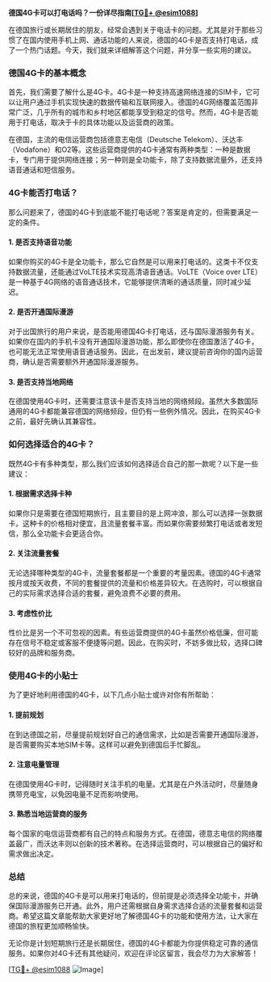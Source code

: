 **德国4G卡可以打电话吗？一份详尽指南[[TG💪+ @esim1088](https://t.me/s/esim1088)]**

在德国旅行或长期居住的朋友，经常会遇到关于电话卡的问题。尤其是对于那些习惯了在国内使用手机上网、通话功能的人来说，德国的4G卡是否支持打电话，成了一个热门话题。今天，我们就来详细解答这个问题，并分享一些实用的建议。

### 德国4G卡的基本概念

首先，我们需要了解什么是4G卡。4G卡是一种支持高速网络连接的SIM卡，它可以让用户通过手机实现快速的数据传输和互联网接入。德国的4G网络覆盖范围非常广泛，几乎所有的城市和乡村地区都能享受到稳定的信号。然而，4G卡是否能用于打电话，取决于卡的具体功能以及运营商的政策。

在德国，主流的电信运营商包括德意志电信（Deutsche Telekom）、沃达丰（Vodafone）和O2等。这些运营商提供的4G卡通常有两种类型：一种是数据卡，专门用于提供网络连接；另一种则是全功能卡，除了支持数据流量外，还支持语音通话和短信服务。

### 4G卡能否打电话？

那么问题来了，德国的4G卡到底能不能打电话呢？答案是肯定的，但需要满足一定的条件。

#### 1. 是否支持语音功能
如果你购买的4G卡是全功能卡，那么它自然是可以用来打电话的。这类卡不仅支持数据流量，还能通过VoLTE技术实现高清语音通话。VoLTE（Voice over LTE）是一种基于4G网络的语音通话技术，它能够提供清晰的通话质量，同时减少延迟。

#### 2. 是否开通国际漫游
对于出国旅行的用户来说，是否能用德国4G卡打电话，还与国际漫游服务有关。如果你在国内的手机卡没有开通国际漫游功能，那么即使你在德国激活了4G卡，也可能无法正常使用语音通话服务。因此，在出发前，建议提前咨询你的国内运营商，确认是否需要额外开通国际漫游服务。

#### 3. 是否支持当地网络
在德国使用4G卡时，还需要注意该卡是否支持当地的网络频段。虽然大多数国际通用的4G卡都能兼容德国的网络频段，但仍有一些例外情况。因此，在购买4G卡之前，最好先确认其兼容性。

### 如何选择适合的4G卡？

既然4G卡有多种类型，那么我们应该如何选择适合自己的那一款呢？以下是一些建议：

#### 1. 根据需求选择卡种
如果你只是需要在德国短期旅行，且主要目的是上网冲浪，那么可以选择一张数据卡。这种卡的价格相对便宜，且流量套餐丰富。而如果你需要频繁打电话或者发短信，那么全功能卡会更适合你。

#### 2. 关注流量套餐
无论选择哪种类型的4G卡，流量套餐都是一个重要的考量因素。德国的4G卡通常按月或按天收费，不同的套餐提供的流量和价格差异较大。在选购时，可以根据自己的实际需求选择合适的套餐，避免浪费不必要的费用。

#### 3. 考虑性价比
性价比是另一个不可忽视的因素。有些运营商提供的4G卡虽然价格低廉，但可能存在信号不稳定或客服不便捷等问题。因此，在购买时，不妨多做比较，选择口碑较好的品牌和服务商。

### 使用4G卡的小贴士

为了更好地利用德国的4G卡，以下几点小贴士或许对你有所帮助：

#### 1. 提前规划
在到达德国之前，尽量提前规划好自己的通信需求，比如是否需要开通国际漫游，是否需要购买本地SIM卡等。这样可以避免到德国后手忙脚乱。

#### 2. 注意电量管理
在德国使用4G卡时，记得随时关注手机的电量。尤其是在户外活动时，尽量随身携带充电宝，以免因电量不足而影响使用。

#### 3. 熟悉当地运营商的服务
每个国家的电信运营商都有自己的特点和服务方式。在德国，德意志电信的网络覆盖最广，而沃达丰则以创新的技术著称。在选择运营商时，可以根据自己的偏好和需求做出决定。

### 总结

总的来说，德国的4G卡是可以用来打电话的，但前提是必须选择全功能卡，并确保国际漫游服务已开通。此外，用户还需根据自身需求选择合适的流量套餐和运营商。希望这篇文章能帮助大家更好地了解德国4G卡的功能和使用方法，让大家在德国的旅程更加顺畅愉快。

无论你是计划短期旅行还是长期居住，德国的4G卡都能为你提供稳定可靠的通信服务。如果你对4G卡还有其他疑问，欢迎在评论区留言，我会尽力为大家解答！

[[TG💪+ @esim1088](https://t.me/s/esim1088) ![Image](https://i.postimg.cc/4NQfJmqS/Snipaste-2025-05-13-00-14-12.png)]